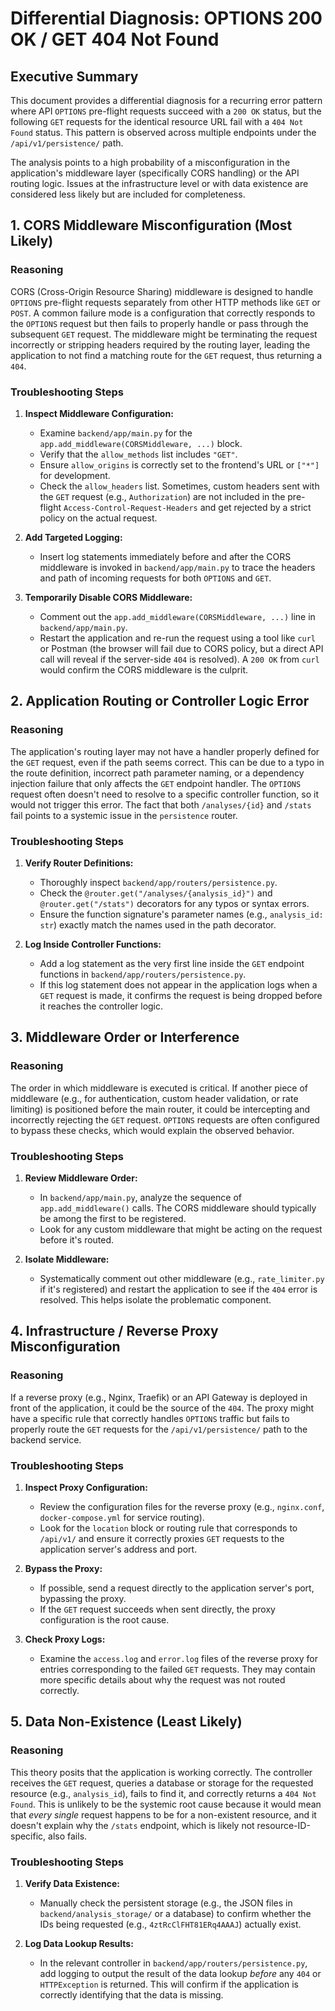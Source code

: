 # Differential Diagnosis: OPTIONS 200 OK / GET 404 Not Found

## Executive Summary

This document provides a differential diagnosis for a recurring error pattern where API `OPTIONS` pre-flight requests succeed with a `200 OK` status, but the following `GET` requests for the identical resource URL fail with a `404 Not Found` status. This pattern is observed across multiple endpoints under the `/api/v1/persistence/` path.

The analysis points to a high probability of a misconfiguration in the application's middleware layer (specifically CORS handling) or the API routing logic. Issues at the infrastructure level or with data existence are considered less likely but are included for completeness.

## 1. CORS Middleware Misconfiguration (Most Likely)

### Reasoning

CORS (Cross-Origin Resource Sharing) middleware is designed to handle `OPTIONS` pre-flight requests separately from other HTTP methods like `GET` or `POST`. A common failure mode is a configuration that correctly responds to the `OPTIONS` request but then fails to properly handle or pass through the subsequent `GET` request. The middleware might be terminating the request incorrectly or stripping headers required by the routing layer, leading the application to not find a matching route for the `GET` request, thus returning a `404`.

### Troubleshooting Steps

1.  **Inspect Middleware Configuration:**
    *   Examine `backend/app/main.py` for the `app.add_middleware(CORSMiddleware, ...)` block.
    *   Verify that the `allow_methods` list includes `"GET"`.
    *   Ensure `allow_origins` is correctly set to the frontend's URL or `["*"]` for development.
    *   Check the `allow_headers` list. Sometimes, custom headers sent with the `GET` request (e.g., `Authorization`) are not included in the pre-flight `Access-Control-Request-Headers` and get rejected by a strict policy on the actual request.

2.  **Add Targeted Logging:**
    *   Insert log statements immediately before and after the CORS middleware is invoked in `backend/app/main.py` to trace the headers and path of incoming requests for both `OPTIONS` and `GET`.

3.  **Temporarily Disable CORS Middleware:**
    *   Comment out the `app.add_middleware(CORSMiddleware, ...)` line in `backend/app/main.py`.
    *   Restart the application and re-run the request using a tool like `curl` or Postman (the browser will fail due to CORS policy, but a direct API call will reveal if the server-side `404` is resolved). A `200 OK` from `curl` would confirm the CORS middleware is the culprit.

## 2. Application Routing or Controller Logic Error

### Reasoning

The application's routing layer may not have a handler properly defined for the `GET` request, even if the path seems correct. This can be due to a typo in the route definition, incorrect path parameter naming, or a dependency injection failure that only affects the `GET` endpoint handler. The `OPTIONS` request often doesn't need to resolve to a specific controller function, so it would not trigger this error. The fact that both `/analyses/{id}` and `/stats` fail points to a systemic issue in the `persistence` router.

### Troubleshooting Steps

1.  **Verify Router Definitions:**
    *   Thoroughly inspect `backend/app/routers/persistence.py`.
    *   Check the `@router.get("/analyses/{analysis_id}")` and `@router.get("/stats")` decorators for any typos or syntax errors.
    *   Ensure the function signature's parameter names (e.g., `analysis_id: str`) exactly match the names used in the path decorator.

2.  **Log Inside Controller Functions:**
    *   Add a log statement as the very first line inside the `GET` endpoint functions in `backend/app/routers/persistence.py`.
    *   If this log statement does not appear in the application logs when a `GET` request is made, it confirms the request is being dropped before it reaches the controller logic.

## 3. Middleware Order or Interference

### Reasoning

The order in which middleware is executed is critical. If another piece of middleware (e.g., for authentication, custom header validation, or rate limiting) is positioned before the main router, it could be intercepting and incorrectly rejecting the `GET` request. `OPTIONS` requests are often configured to bypass these checks, which would explain the observed behavior.

### Troubleshooting Steps

1.  **Review Middleware Order:**
    *   In `backend/app/main.py`, analyze the sequence of `app.add_middleware()` calls. The CORS middleware should typically be among the first to be registered.
    *   Look for any custom middleware that might be acting on the request before it's routed.

2.  **Isolate Middleware:**
    *   Systematically comment out other middleware (e.g., `rate_limiter.py` if it's registered) and restart the application to see if the `404` error is resolved. This helps isolate the problematic component.

## 4. Infrastructure / Reverse Proxy Misconfiguration

### Reasoning

If a reverse proxy (e.g., Nginx, Traefik) or an API Gateway is deployed in front of the application, it could be the source of the `404`. The proxy might have a specific rule that correctly handles `OPTIONS` traffic but fails to properly route the `GET` requests for the `/api/v1/persistence/` path to the backend service.

### Troubleshooting Steps

1.  **Inspect Proxy Configuration:**
    *   Review the configuration files for the reverse proxy (e.g., `nginx.conf`, `docker-compose.yml` for service routing).
    *   Look for the `location` block or routing rule that corresponds to `/api/v1/` and ensure it correctly proxies `GET` requests to the application server's address and port.

2.  **Bypass the Proxy:**
    *   If possible, send a request directly to the application server's port, bypassing the proxy.
    *   If the `GET` request succeeds when sent directly, the proxy configuration is the root cause.

3.  **Check Proxy Logs:**
    *   Examine the `access.log` and `error.log` files of the reverse proxy for entries corresponding to the failed `GET` requests. They may contain more specific details about why the request was not routed correctly.

## 5. Data Non-Existence (Least Likely)

### Reasoning

This theory posits that the application is working correctly. The controller receives the `GET` request, queries a database or storage for the requested resource (e.g., `analysis_id`), fails to find it, and correctly returns a `404 Not Found`. This is unlikely to be the systemic root cause because it would mean that *every single* request happens to be for a non-existent resource, and it doesn't explain why the `/stats` endpoint, which is likely not resource-ID-specific, also fails.

### Troubleshooting Steps

1.  **Verify Data Existence:**
    *   Manually check the persistent storage (e.g., the JSON files in `backend/analysis_storage/` or a database) to confirm whether the IDs being requested (e.g., `4ztRcClFHT81ERq4AAAJ`) actually exist.

2.  **Log Data Lookup Results:**
    *   In the relevant controller in `backend/app/routers/persistence.py`, add logging to output the result of the data lookup *before* any `404` or `HTTPException` is returned. This will confirm if the application is correctly identifying that the data is missing.
